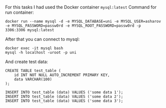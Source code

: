 For this tasks I had used the Docker container `mysql:latest`
Command for run container: 

    docker run --name mysql -d -e MYSQL_DATABASE=uni -e MYSQL_USER=asharov -e MYSQL_PASSWORD=passw0rd -e MYSQL_ROOT_PASSWORD=passw0rd -p 3306:3306 mysql:latest

After that you can connect to mysql:
  
    docker exec -it mysql bash
    mysql -h localhost -uroot -p uni
    
And create test data:
    
    CREATE TABLE test_table (
        id INT NOT NULL AUTO_INCREMENT PRIMARY KEY, 
        data VARCHAR(100)
    );
    
    INSERT INTO test_table (data) VALUES ('some data 1');
    INSERT INTO test_table (data) VALUES ('some data 2');
    INSERT INTO test_table (data) VALUES ('some data 3');